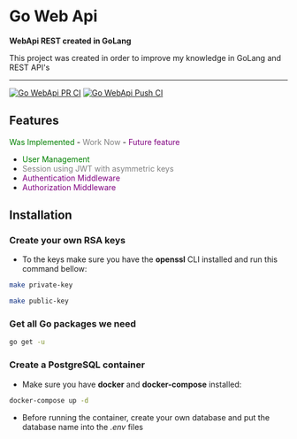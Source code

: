 # Go Web Api

**WebApi REST created in GoLang**

This project was created in order to improve my knowledge in GoLang and REST API's

---

[![Go WebApi PR CI](https://github.com/ralvescosta/go_webapi/actions/workflows/ci_pr_develop.yml/badge.svg?branch=develop)](https://github.com/ralvescosta/go_webapi/actions/workflows/ci_pr_develop.yml)
[![Go WebApi Push CI](https://github.com/ralvescosta/go_webapi/actions/workflows/ci_push_develop.yaml/badge.svg?branch=develop)](https://github.com/ralvescosta/go_webapi/actions/workflows/ci_push_develop.yaml)


## Features

<span style="color:green">Was Implemented</span> - <span style="color:grey">Work Now</span> - <span style="color:purple">Future feature</span> 

- <span style="color:green">User Management</span>
- <span style="color:grey">Session using JWT with asymmetric keys</span> 
- <span style="color:purple">Authentication Middleware</span> 
- <span style="color:purple">Authorization Middleware</span> 

## Installation

### Create your own RSA keys

- To the keys make sure you have the **openssl** CLI installed and run this command bellow:

```bash
make private-key
```

```bash
make public-key
```

### Get all Go packages we need

```bash
go get -u
```

### Create a PostgreSQL container

- Make sure you have **docker** and **docker-compose** installed:

```bash
docker-compose up -d
```

- Before running the container, create your own database and put the database name into the *.env* files